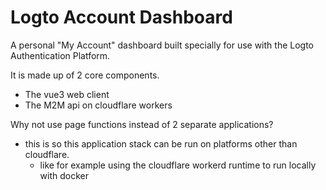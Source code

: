 # Logto Account Dashboard

A personal "My Account" dashboard built specially for use with the Logto Authentication Platform.

It is made up of 2 core components.  
- The vue3 web client
- The M2M api on cloudflare workers

Why not use page functions instead of 2 separate applications?
- this is so this application stack can be run on platforms other than cloudflare. 
  - like for example using the cloudflare workerd runtime to run locally with docker